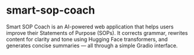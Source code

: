 # smart-sop-coach
Smart SOP Coach is an AI-powered web application that helps users improve their Statements of Purpose (SOPs). It corrects grammar, rewrites content for clarity and tone using Hugging Face transformers, and generates concise summaries — all through a simple Gradio interface.

